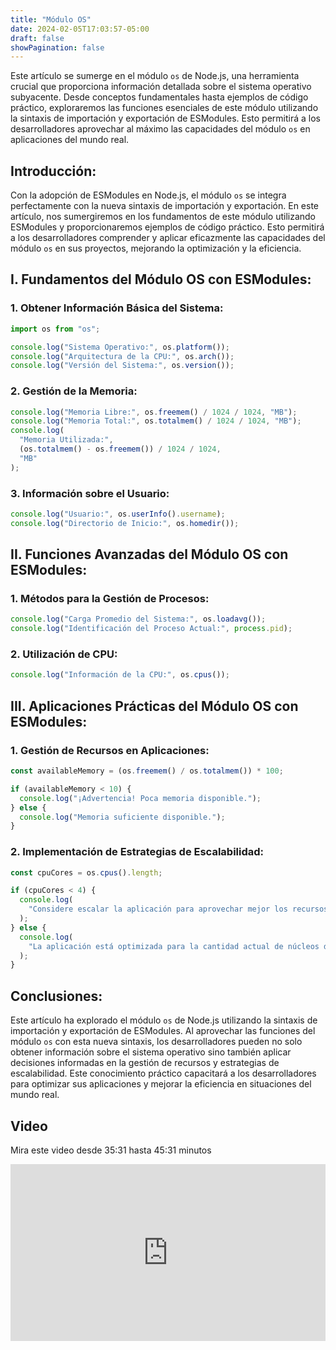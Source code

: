 ```yaml
---
title: "Módulo OS"
date: 2024-02-05T17:03:57-05:00
draft: false
showPagination: false
---
```


Este artículo se sumerge en el módulo `os` de Node.js, una herramienta crucial que proporciona información detallada sobre el sistema operativo subyacente. Desde conceptos fundamentales hasta ejemplos de código práctico, exploraremos las funciones esenciales de este módulo utilizando la sintaxis de importación y exportación de ESModules. Esto permitirá a los desarrolladores aprovechar al máximo las capacidades del módulo `os` en aplicaciones del mundo real.

## Introducción:

Con la adopción de ESModules en Node.js, el módulo `os` se integra perfectamente con la nueva sintaxis de importación y exportación. En este artículo, nos sumergiremos en los fundamentos de este módulo utilizando ESModules y proporcionaremos ejemplos de código práctico. Esto permitirá a los desarrolladores comprender y aplicar eficazmente las capacidades del módulo `os` en sus proyectos, mejorando la optimización y la eficiencia.

## I. Fundamentos del Módulo OS con ESModules:

### 1. Obtener Información Básica del Sistema:

```javascript
import os from "os";

console.log("Sistema Operativo:", os.platform());
console.log("Arquitectura de la CPU:", os.arch());
console.log("Versión del Sistema:", os.version());
```

### 2. Gestión de la Memoria:

```javascript
console.log("Memoria Libre:", os.freemem() / 1024 / 1024, "MB");
console.log("Memoria Total:", os.totalmem() / 1024 / 1024, "MB");
console.log(
  "Memoria Utilizada:",
  (os.totalmem() - os.freemem()) / 1024 / 1024,
  "MB"
);
```

### 3. Información sobre el Usuario:

```javascript
console.log("Usuario:", os.userInfo().username);
console.log("Directorio de Inicio:", os.homedir());
```

## II. Funciones Avanzadas del Módulo OS con ESModules:

### 1. Métodos para la Gestión de Procesos:

```javascript
console.log("Carga Promedio del Sistema:", os.loadavg());
console.log("Identificación del Proceso Actual:", process.pid);
```

### 2. Utilización de CPU:

```javascript
console.log("Información de la CPU:", os.cpus());
```

## III. Aplicaciones Prácticas del Módulo OS con ESModules:

### 1. Gestión de Recursos en Aplicaciones:

```javascript
const availableMemory = (os.freemem() / os.totalmem()) * 100;

if (availableMemory < 10) {
  console.log("¡Advertencia! Poca memoria disponible.");
} else {
  console.log("Memoria suficiente disponible.");
}
```

### 2. Implementación de Estrategias de Escalabilidad:

```javascript
const cpuCores = os.cpus().length;

if (cpuCores < 4) {
  console.log(
    "Considere escalar la aplicación para aprovechar mejor los recursos de la CPU."
  );
} else {
  console.log(
    "La aplicación está optimizada para la cantidad actual de núcleos de CPU."
  );
}
```

## Conclusiones:

Este artículo ha explorado el módulo `os` de Node.js utilizando la sintaxis de importación y exportación de ESModules. Al aprovechar las funciones del módulo `os` con esta nueva sintaxis, los desarrolladores pueden no solo obtener información sobre el sistema operativo sino también aplicar decisiones informadas en la gestión de recursos y estrategias de escalabilidad. Este conocimiento práctico capacitará a los desarrolladores para optimizar sus aplicaciones y mejorar la eficiencia en situaciones del mundo real.

## Video

Mira este video desde 35:31 hasta 45:31 minutos

<div style="position: relative; padding-bottom: 56.25%; height: 0; overflow: hidden;">
  <iframe style="position: absolute; top: 0; left: 0; width: 100%; height: 100%; border:0;" src="https://www.youtube.com/embed/yB4n_K7dZV8?start=2131&end=2731" title="YouTube video player" frameborder="0" allow="accelerometer; autoplay; clipboard-write; encrypted-media; gyroscope; picture-in-picture; web-share" allowfullscreen></iframe>
</div>
